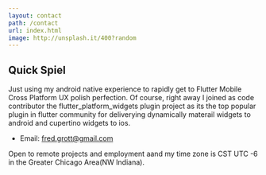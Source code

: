 ```yaml
---
layout: contact
path: /contact
url: index.html
image: http://unsplash.it/400?random
---
```


## Quick Spiel
Just using my android native experience to rapidly get to Flutter Mobile Cross Platform UX polish perfection. Of course, right away I joined as code contributor the flutter_platform_widgets plugin project as its the top popular plugin in flutter community for deliverying dynamically materail widgets to android and cupertino widgets to ios.

* Email: fred.grott@gmail.com

Open to remote projects and employment aand my time zone is 
CST UTC -6 in the Greater Chicago Area(NW Indiana).